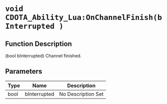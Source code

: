 # `void CDOTA_Ability_Lua:OnChannelFinish(bInterrupted )`
## Function Description
(bool bInterrupted) Channel finished.
## Parameters
Type|Name|Description
--|--|--
bool|bInterrupted|No Description Set
